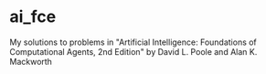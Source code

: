 # ai_fce
My solutions to problems in "Artificial Intelligence: Foundations of Computational Agents, 2nd Edition" by David L. Poole and Alan K. Mackworth 
